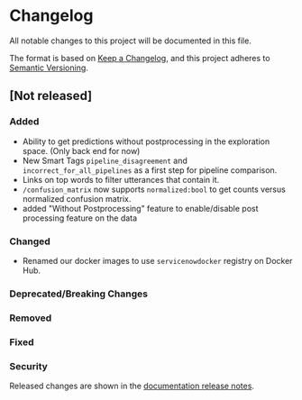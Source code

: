# Changelog

All notable changes to this project will be documented in this file.

The format is based on [Keep a Changelog](https://keepachangelog.com/en/1.0.0/), and this project
adheres to [Semantic Versioning](https://semver.org/spec/v2.0.0.html).

## [Not released]

### Added
- Ability to get predictions without postprocessing in the exploration space. (Only back end for
  now)
- New Smart Tags `pipeline_disagreement` and `incorrect_for_all_pipelines` as a first step for pipeline comparison.
- Links on top words to filter utterances that contain it.
- `/confusion_matrix` now supports `normalized:bool` to get counts versus normalized confusion matrix.
- added "Without Postprocessing" feature to enable/disable post processing feature on the data

### Changed
- Renamed our docker images to use `servicenowdocker` registry on Docker Hub.

### Deprecated/Breaking Changes


### Removed

### Fixed

### Security

Released changes are shown in the
[documentation release notes](docs/getting-started/release-notes.md).
